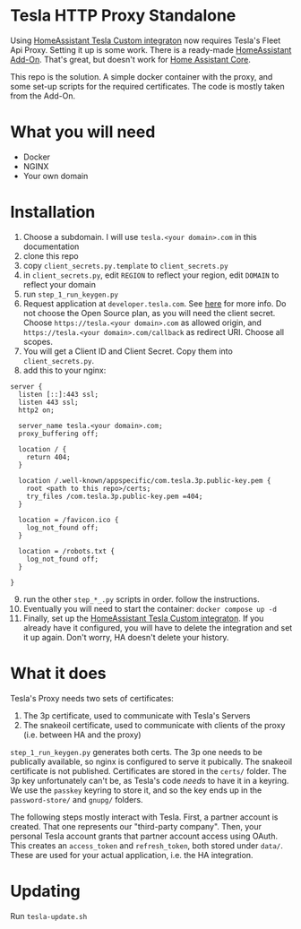 Tesla HTTP Proxy Standalone
===========================

Using [HomeAssistant Tesla Custom integraton](https://github.com/alandtse/tesla) now requires Tesla's Fleet Api Proxy.
Setting it up is some work. There is a ready-made [HomeAssistant Add-On](https://github.com/llamafilm/tesla-http-proxy-addon).
That's great, but doesn't work for [Home Assistant Core](https://www.home-assistant.io/installation/#advanced-installation-methods).

This repo is the solution. A simple docker container with the proxy, and some set-up scripts for the required certificates.
The code is mostly taken from the Add-On.

What you will need
==================

- Docker
- NGINX
- Your own domain


Installation
============

1. Choose a subdomain. I will use `tesla.<your domain>.com` in this documentation
2. clone this repo
3. copy `client_secrets.py.template` to `client_secrets.py`
4. in `client_secrets.py`, edit `REGION` to reflect your region, edit `DOMAIN` to reflect your domain
5. run `step_1_run_keygen.py`
6. Request application at `developer.tesla.com`. See [here](https://github.com/llamafilm/tesla-http-proxy-addon/blob/main/tesla_http_proxy/DOCS.md#how-to-use) for more info.
   Do not choose the Open Source plan, as you will need the client secret.
   Choose `https://tesla.<your domain>.com` as allowed origin, and `https://tesla.<your domain>.com/callback` as redirect URI.
   Choose all scopes.
7. You will get a Client ID and Client Secret. Copy them into `client_secrets.py`.
8. add this to your nginx:
```
server {
  listen [::]:443 ssl;
  listen 443 ssl;
  http2 on;

  server_name tesla.<your domain>.com;
  proxy_buffering off;

  location / {
    return 404;
  }

  location /.well-known/appspecific/com.tesla.3p.public-key.pem {
    root <path to this repo>/certs;
    try_files /com.tesla.3p.public-key.pem =404;
  }

  location = /favicon.ico {
    log_not_found off;
  }

  location = /robots.txt {
    log_not_found off;
  }

}
```
9. run the other `step_*_.py` scripts in order. follow the instructions.
10. Eventually you will need to start the container: `docker compose up -d`
11. Finally, set up the [HomeAssistant Tesla Custom integraton](https://github.com/alandtse/tesla). If you already have it configured, you will have to delete the integration and set it up again. Don't worry, HA doesn't delete your history.

What it does
============

Tesla's Proxy needs two sets of certificates:
1. The 3p certificate, used to communicate with Tesla's Servers
2. The snakeoil certificate, used to communicate with clients of the proxy (i.e. between HA and the proxy)

`step_1_run_keygen.py` generates both certs. The 3p one needs to be publically available, so nginx is configured to serve it pubically.
The snakeoil certificate is not published.
Certificates are stored in the `certs/` folder.
The 3p key unfortunately can't be, as Tesla's code _needs_ to have it in a keyring.
We use the `passkey` keyring to store it, and so the key ends up in the `password-store/` and `gnupg/` folders.

The following steps mostly interact with Tesla.
First, a partner account is created. That one represents our "third-party company".
Then, your personal Tesla account grants that partner account access using OAuth. This creates an `access_token` and `refresh_token`, both stored under `data/`.
These are used for your actual application, i.e. the HA integration.

Updating
========

Run `tesla-update.sh`

